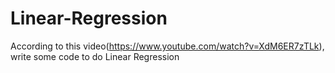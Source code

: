 # Linear-Regression
According to this video(https://www.youtube.com/watch?v=XdM6ER7zTLk), write some code to do Linear Regression

